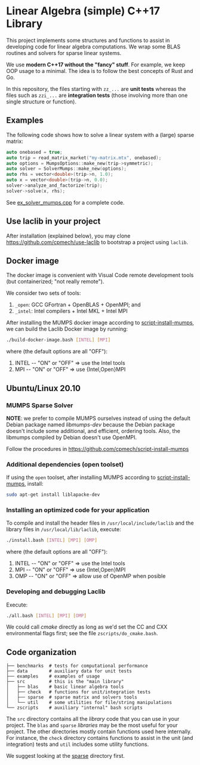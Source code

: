 # Linear Algebra (simple) C++17 Library

This project implements some structures and functions to assist in developing code for linear algebra computations. We wrap some BLAS routines and solvers for sparse linear systems.

We use **modern C++17 without the "fancy" stuff**. For example, we keep OOP usage to a minimal. The idea is to follow the best concepts of Rust and Go.

In this repository, the files starting with `zz_...` are **unit tests** whereas the files such as `zzi_...` are **integration tests** (those involving more than one single structure or function).

## Examples

The following code shows how to solve a linear system with a (large) sparse matrix:

```c++
auto onebased = true;
auto trip = read_matrix_market("my-matrix.mtx", onebased);
auto options = MumpsOptions::make_new(trip->symmetric);
auto solver = SolverMumps::make_new(options);
auto rhs = vector<double>(trip->n, 1.0);
auto x = vector<double>(trip->n, 0.0);
solver->analyze_and_factorize(trip);
solver->solve(x, rhs);
```

See [ex_solver_mumps.cpp](https://github.com/cpmech/laclib/blob/main/examples/ex_solver_mumps.cpp) for a complete code.

## Use laclib in your project

After installation (explained below), you may clone https://github.com/cpmech/use-laclib to bootstrap a project using `laclib`.

## Docker image

The docker image is convenient with Visual Code remote development tools (but containerized; "not really remote").

We consider two sets of tools:

1. `_open`: GCC GFortran + OpenBLAS + OpenMPI; and
2. `_intel`: Intel compilers + Intel MKL + Intel MPI

After installing the MUMPS docker image according to [script-install-mumps](https://github.com/cpmech/script-install-mumps), we can build the Laclib Docker image by running:

```bash
./build-docker-image.bash [INTEL] [MPI]
```

where (the default options are all "OFF"):

1. INTEL -- "ON" or "OFF" => use the Intel tools
2. MPI -- "ON" or "OFF" => use {Intel,Open}MPI

## Ubuntu/Linux 20.10

### MUMPS Sparse Solver

**NOTE**: we prefer to compile MUMPS ourselves instead of using the default Debian package named _libmumps-dev_ because the Debian package doesn't include some additional, and efficient, ordering tools. Also, the libmumps compiled by Debian doesn't use OpenMPI.

Follow the procedures in https://github.com/cpmech/script-install-mumps

### Additional dependencies (open toolset)

If using the `open` toolset, after installing MUMPS according to [script-install-mumps](https://github.com/cpmech/script-install-mumps), install:

```bash
sudo apt-get install liblapacke-dev
```

### Installing an optimized code for your application

To compile and install the header files in `/usr/local/include/laclib` and the library files in `/usr/local/lib/laclib`, execute:

```bash
./install.bash [INTEL] [MPI] [OMP]
```

where (the default options are all "OFF"):

1. INTEL -- "ON" or "OFF" => use the Intel tools
2. MPI -- "ON" or "OFF" => use {Intel,Open}MPI
3. OMP -- "ON" or "OFF" => allow use of OpenMP when posible

### Developing and debugging Laclib

Execute:

```bash
./all.bash [INTEL] [MPI] [OMP]
```

We could call _cmake_ directly as long as we'd set the CC and CXX environmental flags first; see the file `zscripts/do_cmake.bash`.

## Code organization

```
├── benchmarks  # tests for computational performance
├── data        # auxiliary data for unit tests
├── examples    # examples of usage
├── src         # this is the "main library"
│   ├── blas    # basic linear algebra tools
│   ├── check   # functions for unit/integration tests
│   ├── sparse  # sparse matrix and solvers tools
│   └── util    # some utilities for file/string manipulations
└── zscripts    # auxiliary "internal" bash scripts
```

The `src` directory contains all the _library_ code that you can use in your project. The `blas` and `sparse` _libraries_ may be the most useful for your project. The other directories mostly contain functions used here internally. For instance, the `check` directory contains functions to assist in the unit (and integration) tests and `util` includes some utility functions.

We suggest looking at the [sparse](https://github.com/cpmech/laclib/tree/main/src/sparse) directory first.
